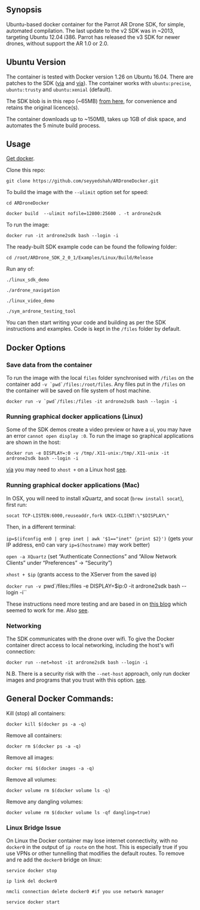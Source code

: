 ## Synopsis

Ubuntu-based docker container for the Parrot AR Drone SDK, for simple, automated compilation. The last update to the v2 SDK was in ~2013, targeting Ubuntu 12.04 i386. Parrot has released the v3 SDK for newer drones, without support the AR 1.0 or 2.0.

## Ubuntu Version

The container is tested with Docker version 1.26 on Ubuntu 16.04. There are patches to the SDK ([via](http://stackoverflow.com/questions/35052653/compiling-ar-drone-sdk-fails-with-dso-missing-from-command-line) and [via](http://jderobot.org/Varribas-tfm/ARDrone:starting_up#Building_Examples)). The container works with `ubuntu:precise`, `ubuntu:trusty` and `ubuntu:xenial` (default).

The SDK blob is in this repo (~65MB) [from here](http://developer.parrot.com/docs/SDK2/ARDrone_SDK_2_0_1.zip), for convenience and retains the original licence(s).

The container downloads up to ~150MB, takes up 1GB of disk space, and automates the 5 minute build process.

## Usage 

[Get docker](https://www.docker.com/community-edition#/download).

Clone this repo:

`git clone https://github.com/seyyedshah/ARDroneDocker.git`

To build the image with the `--ulimit` option set for speed:

`cd ARDroneDocker`

`docker build  --ulimit nofile=12800:25600 . -t ardrone2sdk`

To run the image:

`docker run -it ardrone2sdk bash --login -i`

The ready-built SDK example code can be found the following folder:

`cd /root/ARDrone_SDK_2_0_1/Examples/Linux/Build/Release`

Run any of:

`./linux_sdk_demo`

`./ardrone_navigation`

`./linux_video_demo`

`./sym_ardrone_testing_tool`

You can then start writing your code and building as per the SDK instructions and examples. Code is kept in the `/files` folder by default.

## Docker Options

### Save data from the container

To run the image with the local `files` folder synchronised with `/files` on the container add ``-v `pwd`/files:/root/files``. Any files put in the `/files` on the container will be saved on file system of host machine.

``docker run -v `pwd`/files:/files -it ardrone2sdk bash --login -i``

### Running graphical docker applications (Linux)

Some of the SDK demos create a video preview or have a ui, you may have an error `cannot open display :0`. To run the image so graphical applications are shown in the host:

`docker run -e DISPLAY=:0 -v /tmp/.X11-unix:/tmp/.X11-unix -it ardrone2sdk bash --login -i`

[via](http://fabiorehm.com/blog/2014/09/11/running-gui-apps-with-docker/) you may need to `xhost +` on a Linux host [see](http://stackoverflow.com/questions/28392949/running-chromium-inside-docker-gtk-cannot-open-display-0). 

### Running graphical docker applications (Mac)

In OSX, you will need to install xQuartz, and socat (`brew install socat`), first run:

`socat TCP-LISTEN:6000,reuseaddr,fork UNIX-CLIENT:\"$DISPLAY\"`

Then, in a different terminal:

`ip=$(ifconfig en0 | grep inet | awk '$1=="inet" {print $2}')` (gets your IP address, en0 can vary `ip=$(hostname)` may work better)

`open -a XQuartz` (set “Authenticate Connections” and “Allow Network Clients” under “Preferences” -> “Security”)

`xhost + $ip` (grants access to the XServer from the saved ip)

`docker run -v `pwd`/files:/files -e DISPLAY=$ip:0 -it ardrone2sdk bash --login -i``

These instructions need more testing and are based in on [this blog](http://kartoza.com/en/blog/how-to-run-a-linux-gui-application-on-osx-using-docker/) which seemed to work for me. Also [see](https://fredrikaverpil.github.io/2016/07/31/docker-for-mac-and-gui-applications/).

### Networking

The SDK communicates with the drone over wifi. To give the Docker container direct access to local networking, including the host's wifi connection:

`docker run --net=host -it ardrone2sdk bash --login -i`

N.B. There is a security risk with the `--net-host` approach, only run docker images and programs that you trust with this option. [see](https://github.com/fgg89/docker-ap/wiki/Container-access-to-wireless-network-interface).

## General Docker Commands:

Kill (stop) all containers:

`docker kill $(docker ps -a -q)`

Remove all containers:

`docker rm $(docker ps -a -q)`

Remove all images:

`docker rmi $(docker images -a -q)`

Remove all volumes:

`docker volume rm $(docker volume ls -q)`

Remove any dangling volumes:

`docker volume rm $(docker volume ls -qf dangling=true)`

### Linux Bridge Issue

On Linux the Docker container may lose internet connectivity, with no `docker0` in the output of `ip route` on the host. This is especially true if you use VPNs or other tunnelling that modifies the default routes. To remove and re add the `docker0` bridge on linux:

`service docker stop`

`ip link del docker0`

`nmcli connection delete docker0 #if you use network manager` 

`service docker start`
 
